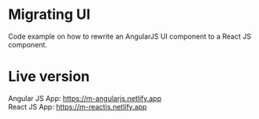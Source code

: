 # Migrating UI
Code example on how to rewrite an AngularJS UI component to a React JS component.

# Live version
Angular JS App: https://m-angularjs.netlify.app<br>
React JS App: https://m-reactjs.netlify.app<br>